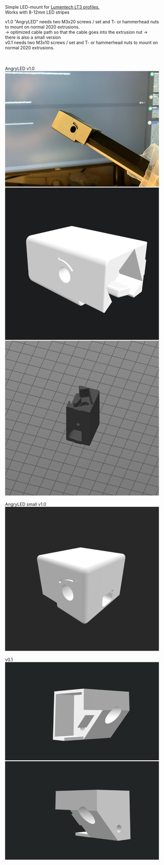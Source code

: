 Simple LED-mount for [Lumentech LT3 profiles.](https://lumentec.eu/Aluminium-Eckig-LED-Profil-100cm-45-fuer-8-12mm-LED-Streifen-Profil-LT3-Abdeckung)<br>
Works with 8-12mm LED stripes<br>

v1.0 "AngryLED"  needs two M3x20 screws / set and T- or hammerhead nuts to mount on normal 2020 extrusions.<br>
 -> optimized cable path so that the cable goes into the extrusion nut
 -> there is also a small version
<br>
v0.1 needs two M3x10 screws / set and T- or hammerhead nuts to mount on normal 2020 extrusions.<br>
<br>
<br>
<br>
AngryLED v1.0<br>
![AngryLED_v01_2](./images/AngryLED_v1_2.png)
![AngryLED_v01_3](./images/AngryLED_v1_3.png)
![AngryLED_v01_1](./images/AngryLED_v1_1.png)
<br>
<br>
AngryLED small v1.0<br>
![AngryLED_s_v01_2](./images/AngryLED_small_v1.png)
<br>
<br>
v0.1<br>
![LED_mount_v01_1](./images/led_mount_v01_1.png)
![LED_mount_v01_2](./images/led_mount_v01_2.png)
